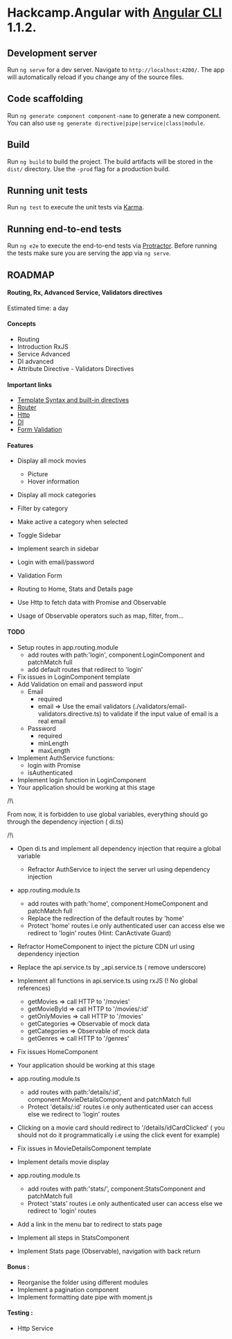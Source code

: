 # Hackcamp.Angular  with [Angular CLI](https://github.com/angular/angular-cli)  1.1.2.

## Development server

Run `ng serve` for a dev server. Navigate to `http://localhost:4200/`. The app will automatically reload if you change any of the source files.

## Code scaffolding

Run `ng generate component component-name` to generate a new component. You can also use `ng generate directive|pipe|service|class|module`.

## Build

Run `ng build` to build the project. The build artifacts will be stored in the `dist/` directory. Use the `-prod` flag for a production build.

## Running unit tests

Run `ng test` to execute the unit tests via [Karma](https://karma-runner.github.io).

## Running end-to-end tests

Run `ng e2e` to execute the end-to-end tests via [Protractor](http://www.protractortest.org/).
Before running the tests make sure you are serving the app via `ng serve`.


## ROADMAP
 

#### Routing, Rx,  Advanced Service, Validators directives

Estimated time: a day

#### Concepts
  - Routing
  - Introduction RxJS
  - Service Advanced
  - DI advanced
  - Attribute Directive - Validators Directives
  
#### Important links
  - [Template Syntax and built-in directives](https://angular.io/guide/template-syntax)
  - [Router](https://angular.io/guide/router)
  - [Http](https://angular.io/guide/http)
  - [DI](https://angular.io/guide/dependency-injection-in-action#define-dependencies-with-providers)
  - [Form Validation](https://angular.io/guide/form-validation#form-validation)
  
  
#### Features
   - Display all mock movies
     - Picture
     - Hover information
   - Display all mock categories
   - Filter by category
   - Make active a category when selected
   - Toggle Sidebar
   - Implement search in sidebar  
   
   - Login with email/password
   - Validation Form
   - Routing to Home, Stats and Details page
   - Use Http to fetch data with Promise and Observable
   - Usage of Observable operators such as map, filter, from...
   

#### TODO

  - Setup routes in app.routing.module
    - add routes with  path:'login', component:LoginComponent and
     patchMatch full
    - add default routes that redirect to 'login'
  - Fix issues in LoginComponent template
  - Add Validation on email and password input
      - Email
        - required
        - email => Use the email validators (./validators/email-validators.directive.ts)
          to validate if the input value of email is a real email
      - Password
        - required
        - minLength
        - maxLength
  - Implement AuthService functions:
    - login with Promise
    - isAuthenticated
  - Implement login function in LoginComponent
  - Your application should be working at this stage

/!\ 

  From now, it is forbidden to use global variables, everything should
  go through the dependency injection ( di.ts)
  
/!\  
  
  - Open di.ts and implement all dependency injection that require a global
    variable
    - Refractor AuthService to inject the server url using dependency injection
  - app.routing.module.ts
    - add routes with  path:'home', component:HomeComponent and
      patchMatch full
    - Replace the redirection of the default routes by 'home'
    - Protect 'home' routes i.e only authenticated user can access else 
    we redirect to 'login' routes (Hint: CanActivate Guard)
  - Refractor HomeComponent to inject the picture CDN url using dependency injection
  - Replace the api.service.ts by _api.service.ts ( remove underscore)
  - Implement all functions in api.service.ts using rxJS (! No global references)
    - getMovies => call HTTP to '/movies'
    - getMovieById => call HTTP to '/movies/:id'
    - getOnlyMovies => call HTTP to '/movies'
    - getCategories => Observable of mock data
    - getCategories => Observable of mock data
    - getGenres => call HTTP to '/genres'
  - Fix issues HomeComponent
  - Your application should be working at this stage
  
  - app.routing.module.ts
      - add routes with  path:'details/:id', component:MovieDetailsComponent and
        patchMatch full
      - Protect 'details/:id' routes i.e only authenticated user can access else 
      we redirect to 'login' routes 
  - Clicking on a movie card should redirect to '/details/idCardClicked' (
    you should not do it programmatically i.e using the click event for example)
  - Fix issues in MovieDetailsComponent template
  - Implement details movie display
  - app.routing.module.ts
      - add routes with  path:'stats/', component:StatsComponent and
          patchMatch full
      - Protect 'stats' routes i.e only authenticated user can access else 
        we redirect to 'login' routes 
  - Add a link in the menu bar to redirect to stats page
  - Implement all steps in StatsComponent
  - Implement Stats page (Observable), navigation with back return 

#### Bonus : 

  - Reorganise the folder  using different modules
  - Implement a pagination component
  - Implement formatting date pipe with moment.js
  
#### Testing : 
  - Http Service
